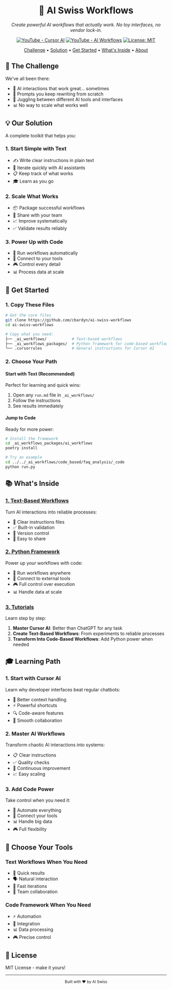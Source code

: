 <div align="center">
  <h1>🧠 AI Swiss Workflows</h1>
  <p><i>Create powerful AI workflows that actually work. No toy interfaces, no vendor lock-in.</i></p>
  
  [![YouTube - Cursor AI](https://img.shields.io/badge/YouTube-Cursor_AI-red?style=for-the-badge&logo=youtube)](https://www.youtube.com/watch?v=niPQvA7uxxk)
  [![YouTube - AI Workflows](https://img.shields.io/badge/YouTube-AI_Workflows-red?style=for-the-badge&logo=youtube)](https://youtu.be/YRzHOVCkmA0)
  [![License: MIT](https://img.shields.io/badge/License-MIT-yellow.svg?style=for-the-badge)](LICENSE)
</div>

<p align="center">
  <a href="#-the-challenge">Challenge</a> •
  <a href="#-our-solution">Solution</a> •
  <a href="#-get-started">Get Started</a> •
  <a href="#-whats-inside">What's Inside</a> •
  <a href="#-about">About</a>
</p>

## 🎯 The Challenge

We've all been there:
- 🎲 AI interactions that work great... sometimes
- 📝 Prompts you keep rewriting from scratch
- 🤹 Juggling between different AI tools and interfaces
- 📊 No way to scale what works well

## 💡 Our Solution

A complete toolkit that helps you:

### 1. Start Simple with Text
- ✍️ Write clear instructions in plain text
- 🔄 Iterate quickly with AI assistants
- 📋 Keep track of what works
- 🎓 Learn as you go

### 2. Scale What Works
- 📦 Package successful workflows
- 🤝 Share with your team
- 📈 Improve systematically
- ✅ Validate results reliably

### 3. Power Up with Code
- 🚀 Run workflows automatically
- 🔌 Connect to your tools
- 🎮 Control every detail
- 📊 Process data at scale

## 🚀 Get Started

### 1. Copy These Files
```bash
# Get the core files
git clone https://github.com/cbardyn/ai-swiss-workflows
cd ai-swiss-workflows

# Copy what you need:
├── _ai_workflows/           # Text-based workflows
├── _ai_workflows_packages/  # Python framework for code-based workflows
└── .cursorrules             # General instructions for Cursor AI
```

### 2. Choose Your Path

#### Start with Text (Recommended)
Perfect for learning and quick wins:
1. Open any `run.md` file in `_ai_workflows/`
2. Follow the instructions
3. See results immediately

#### Jump to Code
Ready for more power:
```bash
# Install the framework
cd _ai_workflows_packages/ai_workflows
poetry install

# Try an example
cd ../../_ai_workflows/code_based/faq_analysis/_code
python run.py
```

## 📚 What's Inside

### [1. Text-Based Workflows](_ai_workflows/README.md)
Turn AI interactions into reliable processes:
- 📝 Clear instructions files
- ✅ Built-in validation
- 🔄 Version control
- 🤝 Easy to share

### [2. Python Framework](_ai_workflows_packages/ai_workflows/README.md)
Power up your workflows with code:
- 🚀 Run workflows anywhere
- 🔌 Connect to external tools
- 🎮 Full control over execution
- 📊 Handle data at scale

### [3. Tutorials](_ai_workflows_tutorials/README.md)
Learn step by step:
1. **Master Cursor AI**: Better than ChatGPT for any task
2. **Create Text-Based Workflows**: From experiments to reliable processes
3. **Transform Into Code-Based Workflows**: Add Python power when needed

## 🎓 Learning Path

### 1. Start with Cursor AI
Learn why developer interfaces beat regular chatbots:
- 📂 Better context handling
- ⚡ Powerful shortcuts
- 🔍 Code-aware features
- 🤝 Smooth collaboration

### 2. Master AI Workflows
Transform chaotic AI interactions into systems:
- 📋 Clear instructions
- ✅ Quality checks
- 🔄 Continuous improvement
- 📈 Easy scaling

### 3. Add Code Power
Take control when you need it:
- 🚀 Automate everything
- 🔌 Connect your tools
- 📊 Handle big data
- 🎮 Full flexibility

## 🎯 Choose Your Tools

### Text Workflows When You Need
- 🚀 Quick results
- 🗣️ Natural interaction
- 🔄 Fast iterations
- 👥 Team collaboration

### Code Framework When You Need
- ⚡ Automation
- 🔌 Integration
- 📊 Data processing
- 🎮 Precise control

## 📄 License

MIT License - make it yours!

---

<div align="center">
  <sub>Built with ❤️ by AI Swiss</sub>
</div>
